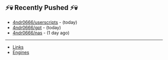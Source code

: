 ## ⚡💀 Recently Pushed ⚡💀


- [4ndr0666/userscripts](https://github.com/4ndr0666/userscripts) - (today)
- [4ndr0666/gpt](https://github.com/4ndr0666/gpt) - (today)
- [4ndr0666/nas](https://github.com/4ndr0666/nas) - (1 day ago)

---
- [Links](https://github.com/4ndr0666/Links/blob/main/README.md)        
- [Engines](https://github.com/hoothin/SearchJumper/discussions/73)    

